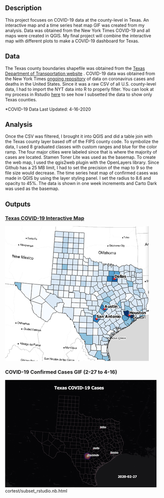 ## Description

This project focuses on COVID-19 data at the county-level in Texas. An interactive map and a time series heat map GIF was created from my analysis. Data was obtained from the New York Times COVID-19 and all maps were created in QGIS. My final project will combine the interactive map with different plots to make a COVID-19 dashboard for Texas. 



## Data
The Texas county boundaries shapefile was obtained from the [Texas Department of Transportation website](https://gis-txdot.opendata.arcgis.com/datasets/8b902883539a416780440ef009b3f80f_0) . COVID-19 data was obtained from the New York Times [ongoing repository](https://github.com/nytimes/covid-19-data) of data on coronavirus cases and deaths in the United States. 
Since it was a raw CSV of all U.S. county-level data, I had to import the NYT data into R to properly filter. You can look at my process in Rstudio [here](cortest/subset_rstudio.nb.html) to see how I subsetted the data to show only Texas counties. 

*COVID-19 Data Last Updated: 4-16-2020



## Analysis
Once the CSV was filtered, I brought it into QGIS and did a table join with the Texas county layer based off of the FIPS county code. To symbolize the data, I used 8 graduated classes with custom ranges and blue for the color ramp. The four major cities were labeled since that is where the majority of cases are located. Stamen Toner Lite was used as the basemap. To create the web map, I used the qgis2web plugin with the OpenLayers library. Since Github has a 25 MB limit, I had to set the precision of the map to 9 so the file size would decrease. The time series heat map of confirmed cases was made in QGIS by using the layer styling panel. I set the radius to 8.6 and opacity to 45%. The data is shown in one week increments and Carto Dark was used as the basemap. 




## Outputs

### [Texas COVID-19 Interactive Map](Texas_web/index.html)
[<img src="images/texasimg.png?raw=true"/>](Texas_web/index.html)


### COVID-19 Confirmed Cases GIF (2-27 to 4-16)

<img src="images/Texas_GIF.gif?raw=true"/>
cortest/subset_rstudio.nb.html
